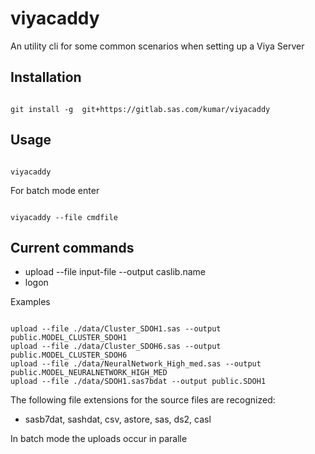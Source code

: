 # viyacaddy

An utility cli for some common scenarios when setting up a Viya Server

## Installation

```script

git install -g  git+https://gitlab.sas.com/kumar/viyacaddy

```

## Usage

```script

viyacaddy

```

For batch mode enter

```script

viyacaddy --file cmdfile

```

## Current commands

- upload --file input-file --output caslib.name
- logon

Examples

```script

upload --file ./data/Cluster_SDOH1.sas --output public.MODEL_CLUSTER_SDOH1
upload --file ./data/Cluster_SDOH6.sas --output public.MODEL_CLUSTER_SDOH6
upload --file ./data/NeuralNetwork_High_med.sas --output public.MODEL_NEURALNETWORK_HIGH_MED
upload --file ./data/SDOH1.sas7bdat --output public.SDOH1

```

The following file extensions for the source files are recognized:

- sasb7dat, sashdat, csv, astore, sas, ds2, casl

In batch mode the uploads occur in paralle
